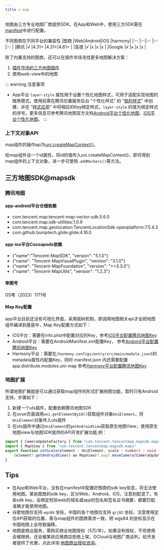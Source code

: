 ```yaml
---
title : map
---
```


<!-- ## map -->

<!-- UTSCOMJSON.map.name -->

<!-- UTSCOMJSON.map.description -->

地图由三方专业地图厂商提供SDK。在App和Web中，使用三方SDK需在[manifest](../collocation/manifest.md)中进行配置。

<!-- UTSCOMJSON.map.compatibility -->

不同图商在不同平台的兼容性
|图商		|Web|Android|iOS	|harmony|
|:-:		|:-:|:-:		|:-:	|:-:		|
|腾讯		|√	|4.31+	|4.31+|4.61+	|
|高德		|√	|x			|x		|x			|
|Google	|√	|x			|x		|x			|

除了内置支持的图商，还可以在插件市场寻找更多地图解决方案：
1. [插件市场的三方地图插件](https://ext.dcloud.net.cn/search?q=%E5%9C%B0%E5%9B%BE&orderBy=Relevance&uni-appx=1)
2. 使用web-view中的地图

<!-- UTSCOMJSON.map.attribute -->

<!-- UTSCOMJSON.map.event -->

<!-- UTSCOMJSON.map.component_type -->

<!-- UTSCOMJSON.map.children -->

::: warning 注意事项
- App平台 `layer-style` 属性用于设置个性化地图样式，可用于适配实现地图的暗黑模式。使用前需在腾讯位置服务后台 “个性化样式” 的 “[我的样式](https://lbs.qq.com/dev/console/custom/mapStyle)” 中创建，并在 “[样式应用](https://lbs.qq.com/dev/console/custom/apply)” 中将相应的Key绑定样式，`layer-style` 的值为绑定样式的序号。更多信息可参考腾讯地图官方文档[Android平台个性化地图](https://lbs.qq.com/mobile/androidMapSDK/developerGuide/personalized)、[iOS平台个性化地图](https://lbs.qq.com/mobile/iOSMapSDK/mapGuide/mapStyle)。
:::

### 上下文对象API

map组件的操作api为[uni.createMapContext()](../api/create-map-context.md)。

给map组件设一个id属性，将id的值传入uni.createMapContext()，即可得到map组件的上下文对象，进一步可使用`.addMarkers()`等方法。


<!-- UTSCOMJSON.map.example -->

## 三方地图SDK@mapsdk

### 腾讯地图

#### app-android平台仓储依赖
- com.tencent.map:tencent-map-vector-sdk:5.6.0
- com.tencent.map:sdk-utilities:1.0.9
- com.tencent.map.geolocation:TencentLocationSdk-openplatform:7.5.4.3
- com.github.bumptech.glide:glide:4.16.0

#### app-ios平台Cocoapods依赖
- {"name":"Tencent-MapSDK", "version": "5.1.0"}
- {"name": "Tencent-MapVisualPlugin", "version": "3.1.0"}
- {"name": "Tencent-MapFoundation", "version": ">=3.3.0"}
- {"name": "Tencent-MapUtils", "version": "1.2.3"}

#### 审图号

GS粤（2023）1171号

#### Map Key配置

app平台目前还没有可视化界面，采用摇树机制，即调用地图相关api才会把地图组件编译到基座中，Map Key配置方式如下：

- iOS平台：需要在info.plist中配置对应的Key，参考[iOS平台配置腾讯地图Key](../collocation/manifest-modules.md#uni-map-tencent-ios-key)
- Android平台：需要在AndroidManifest.xml配置Key， 参考[Andoird平台配置腾讯地图Key](../collocation/manifest-modules.md#uni-map-tencent-android-key)
- Harmony平台：需要在`/harmony-configs/entry/src/main/module.json5`的metadata属性内配置Key，同时 manifest.json 内还需要配置 app.distribute.modules.uni-map 参考[Harmony平台配置腾讯地图Key](../collocation/manifest-modules.md#uni-map-tencent-harmony-key)

### 地图扩展

所谓地图扩展就是可以通过获取map组件的形式扩展地图功能，暂时只有Android支持，步骤如下：

1. 新建一个uts插件，配置依赖腾讯地图SDK
2. 在uvue页面调用`uni.getElementById()`获取组件对象`UniElement`，将`UniElement`对象传入uts插件
3. 在uts插件中通过`UniElement`的`getAndroidView`获取原生地图View，使用原生地图view与地图SDK提供的API开发扩展功能,例：

```ts
import { CameraUpdateFactory } from "com.tencent.tencentmap.mapsdk.maps"
import { MapView } from "com.tencent.tencentmap.mapsdk.maps"
export function setScale(element : UniElement, scale : number) : void {
	(element?.getAndroidView() as MapView)?.map?.moveCamera(CameraUpdateFactory.zoomTo(scale.toFloat()));
}
```


## Tips
- 在App和Web平台，没有在manifest中配置好图商的sdk key信息，将无法使用地图。某些图商的sdk key，区分Web、Android、iOS，注意别配混了。有些sdk key，会绑定校验web的域名或app的包名和签名证书摘要，都要匹配准确才能使用地图。
- 谷歌地图仅支持 `wgs84` 坐标，中国的各个地图仅支持 `gcj02` 坐标，注意使用定位API获取的位置，需与map组件的图商需求一致，把 wgs84 的坐标显示在中国地图上会导致偏移。
- 地图是商业服务，需购买商业地图授权（5万/年）。如果没有授权，不但使用会被限频，还会被某些应用商店拒绝上架。DCloud与地图厂商谈判，给开发者提供了优惠，点此详询 [地图商业授权咨询](https://ask.dcloud.net.cn/explore/map/)。

<!-- UTSCOMJSON.map.reference -->
